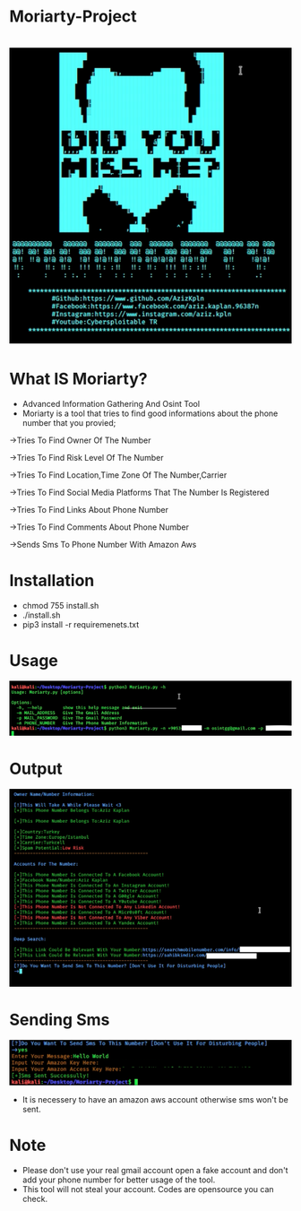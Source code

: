 # Moriarty-Project
# ![](images/1.png)
# What IS Moriarty?
- Advanced Information Gathering And Osint Tool
- Moriarty is a tool that tries to find good informations about the phone number that you provied;

->Tries To Find Owner Of The Number

->Tries To Find Risk Level Of The Number

->Tries To Find Location,Time Zone Of The Number,Carrier

->Tries To Find Social Media Platforms That The Number Is Registered

->Tries To Find Links About Phone Number

->Tries To Find Comments About Phone Number

->Sends Sms To Phone Number With Amazon Aws
# Installation
* chmod 755 install.sh
* ./install.sh
* pip3 install -r requiremenets.txt 

# Usage
![](images/2.png)

# Output
![](images/3.png)

# Sending Sms
![](images/4.png)
* It is necessery to have an amazon aws account otherwise sms won't be sent.

# Note
* Please don't use your real gmail account open a fake account and don't add your phone number for better usage of the tool.
* This tool will not steal your account. Codes are opensource you can check.
